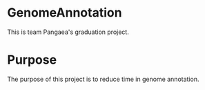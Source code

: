 # GenomeAnnotation
This is team Pangaea's graduation project.

# Purpose
The purpose of this project is to reduce time in genome annotation.
